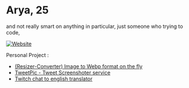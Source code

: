 # Arya, 25
and not really smart on anything in particular, just someone who trying to code,

[![Website](https://img.shields.io/badge/LinkedIn-0077B5?style=for-the-badge&logo=linkedin&logoColor=white)](https://www.linkedin.com/in/arya-rangga-kusuma)

Personal Project : 
- [(Resizer-Converter) Image to Webp format on the fly](https://the-great-ark1109-site.netlify.app/ "Heading link")
- [TweetPic - Tweet Screenshoter service](https://github.com/aryarkusuma/tweetpic-docker "Heading link")
- [Twitch chat to english translator](https://github.com/aryarkusuma/tchat-translator "Heading link")
